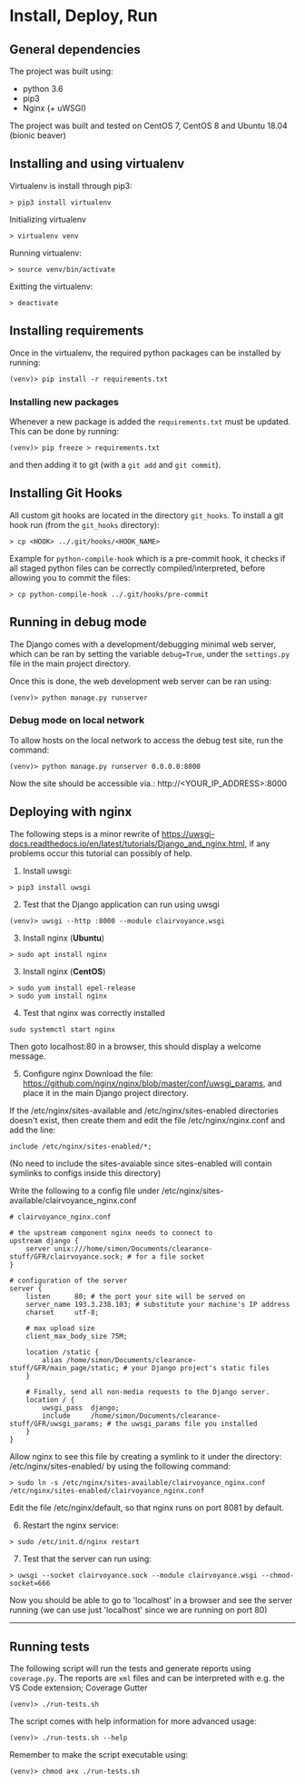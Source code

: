 # Install, Deploy, Run
## General dependencies
The project was built using:
* python 3.6
* pip3
* Nginx (+ uWSGI)

The project was built and tested on CentOS 7, CentOS 8 and Ubuntu 18.04 (bionic beaver)

## Installing and using virtualenv
Virtualenv is install through pip3:
```
> pip3 install virtualenv
```

Initializing virtualenv
```
> virtualenv venv
```

Running virtualenv:
```
> source venv/bin/activate
```

Exitting the virtualenv:
```
> deactivate
```

## Installing requirements
Once in the virtualenv, the required python packages can be installed by running:
```
(venv)> pip install -r requirements.txt
```

### Installing new packages
Whenever a new package is added the ```requirements.txt``` must be updated. This can be done by running:
```
(venv)> pip freeze > requirements.txt
```
and then adding it to git (with a ```git add``` and ```git commit```).

## Installing Git Hooks
All custom git hooks are located in the directory ```git_hooks```. To install a git hook run (from the ```git_hooks``` directory):
```
> cp <HOOK> ../.git/hooks/<HOOK_NAME>
```
Example for ```python-compile-hook``` which is a pre-commit hook, it checks if all staged python files can be correctly compiled/interpreted, before allowing you to commit the files:
```
> cp python-compile-hook ../.git/hooks/pre-commit
```

## Running in debug mode
The Django comes with a development/debugging minimal web server, which can be ran by setting the variable ```debug=True```, under the ```settings.py``` file in the main project directory.

Once this is done, the web development web server can be ran using:
```
(venv)> python manage.py runserver
```

### Debug mode on local network
To allow hosts on the local network to access the debug test site, run the command:
```
(venv)> python manage.py runserver 0.0.0.0:8000
```

Now the site should be accessible via.: http://<YOUR_IP_ADDRESS>:8000

## Deploying with nginx
The following steps is a minor rewrite of https://uwsgi-docs.readthedocs.io/en/latest/tutorials/Django_and_nginx.html, if any problems occur this tutorial can possibly of help.

1. Install uwsgi:
```
> pip3 install uwsgi
```
2. Test that the Django application can run using uwsgi
```
(venv)> uwsgi --http :8000 --module clairvoyance.wsgi
```
3. Install nginx (**Ubuntu**)
```
> sudo apt install nginx
```
3. Install nginx (**CentOS**)
```
> sudo yum install epel-release
> sudo yum install nginx
```
4. Test that nginx was correctly installed
```
sudo systemctl start nginx
```
Then goto localhost:80 in a browser, this should display a welcome message.

5. Configure nginx
Download the file: https://github.com/nginx/nginx/blob/master/conf/uwsgi_params, and place it in the main Django project directory.

If the /etc/nginx/sites-available and /etc/nginx/sites-enabled directories doesn't exist, then create them and edit the file /etc/nginx/nginx.conf and add the line:
```
include /etc/nginx/sites-enabled/*;
```
(No need to include the sites-avaiable since sites-enabled will contain symlinks to configs inside this directory)

Write the following to a config file under /etc/nginx/sites-available/clairvoyance_nginx.conf
```
# clairvoyance_nginx.conf

# the upstream component nginx needs to connect to
upstream django {
    server unix:///home/simon/Documents/clearance-stuff/GFR/clairvoyance.sock; # for a file socket
}

# configuration of the server
server {
    listen      80; # the port your site will be served on
    server_name 193.3.238.103; # substitute your machine's IP address
    charset     utf-8;

    # max upload size
    client_max_body_size 75M;

    location /static {
        alias /home/simon/Documents/clearance-stuff/GFR/main_page/static; # your Django project's static files
    }

    # Finally, send all non-media requests to the Django server.
    location / {
        uwsgi_pass  django;
        include     /home/simon/Documents/clearance-stuff/GFR/uwsgi_params; # the uwsgi_params file you installed
    }
}
```
Allow nginx to see this file by creating a symlink to it under the directory: /etc/nginx/sites-enabled/ by using the following command:
```
> sudo ln -s /etc/nginx/sites-available/clairvoyance_nginx.conf /etc/nginx/sites-enabled/clairvoyance_nginx.conf
```

Edit the file /etc/nginx/default, so that nginx runs on port 8081 by default.

6. Restart the nginx service:
```
> sudo /etc/init.d/nginx restart
```
7. Test that the server can run using:
```
> uwsgi --socket clairvoyance.sock --module clairvoyance.wsgi --chmod-socket=666
```
Now you should be able to go to 'localhost' in a browser and see the server running (we can use just 'localhost' since we are running on port 80)

---

## Running tests
The following script will run the tests and generate reports using ```coverage.py```. The reports are ```xml``` files and can be interpreted with e.g. the VS Code extension; Coverage Gutter
```
(venv)> ./run-tests.sh
```

The script comes with help information for more advanced usage:
```
(venv)> ./run-tests.sh --help
```

Remember to make the script executable using:
```
(venv)> chmod a+x ./run-tests.sh
```
